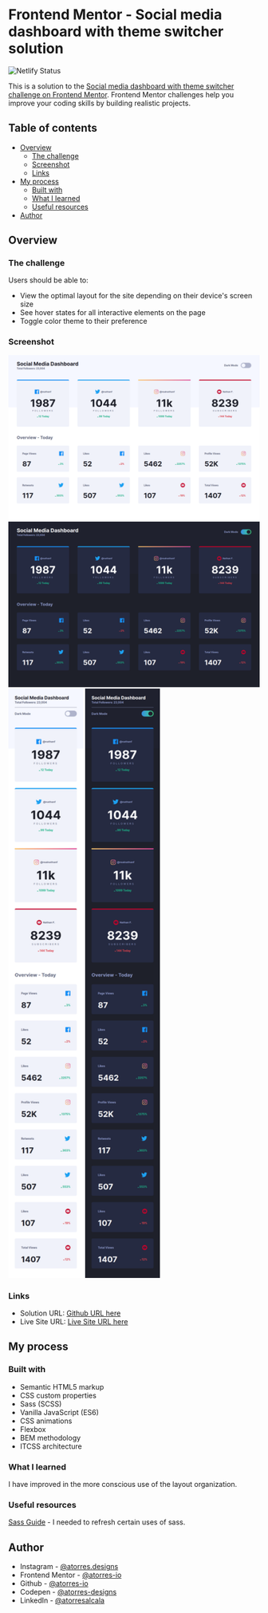 # Frontend Mentor - Social media dashboard with theme switcher solution

<img src="https://api.netlify.com/api/v1/badges/76a3de8e-270c-4adf-89d5-3a3863da74e6/deploy-status" alt="Netlify Status">

This is a solution to the [Social media dashboard with theme switcher challenge on Frontend Mentor](https://www.frontendmentor.io/challenges/social-media-dashboard-with-theme-switcher-6oY8ozp_H). Frontend Mentor challenges help you improve your coding skills by building realistic projects.

## Table of contents

- [Overview](#overview)
  - [The challenge](#the-challenge)
  - [Screenshot](#screenshot)
  - [Links](#links)
- [My process](#my-process)
  - [Built with](#built-with)
  - [What I learned](#what-i-learned)
  - [Useful resources](#useful-resources)
- [Author](#author)

## Overview

### The challenge

Users should be able to:

- View the optimal layout for the site depending on their device's screen size
- See hover states for all interactive elements on the page
- Toggle color theme to their preference

### Screenshot

<img src='sources/assets/images/final.app/design-desktop-light.png' width='640px' />
<img src='sources/assets/images/final.app/design-desktop-dark.png' width='640px' />
<img src='sources/assets/images/final.app/design-mobile-light.png' width='150px' />
<img src='sources/assets/images/final.app/design-mobile-dark.png' width='150px' />

### Links

- Solution URL: [Github URL here](https://github.com/atorres-io/frontend-mentor-social-media-dashboard)
- Live Site URL: [Live Site URL here](https://frosty-brown-faa722.netlify.app)

## My process

### Built with

- Semantic HTML5 markup
- CSS custom properties
- Sass (SCSS)
- Vanilla JavaScript (ES6)
- CSS animations
- Flexbox
- BEM methodology
- ITCSS architecture

### What I learned

I have improved in the more conscious use of the layout organization.

### Useful resources

[Sass Guide](https://sass-lang.com/guide) - I needed to refresh certain uses of sass.

## Author

- Instagram - [@atorres.designs](https://www.instagram.com/atorres.designs/)
- Frontend Mentor - [@atorres-io](https://www.frontendmentor.io/profile/atorres-io)
- Github - [@atorres-io](https://github.com/atorres-io)
- Codepen - [@atorres-designs](https://codepen.io/atorres-designs)
- LinkedIn - [@atorresalcala](https://www.linkedin.com/in/atorresalcala)
